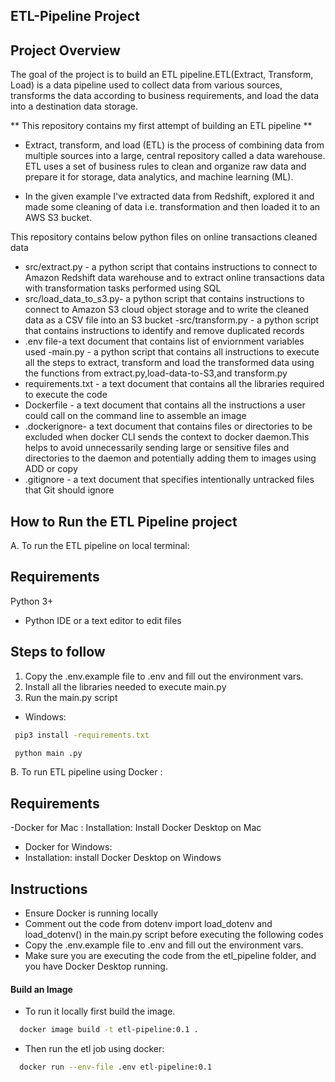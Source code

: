 ﻿## ETL-Pipeline Project
## Project Overview
The goal of the project is to build an ETL pipeline.ETL(Extract, Transform, Load) is a data pipeline used to collect data from various sources, transforms the data according to business requirements, and load the data into a destination data storage.

** This repository contains my first attempt  of building an ETL pipeline **

- Extract, transform, and load (ETL) is the process of combining data from multiple sources into a large, central repository called a data warehouse. ETL uses a set of business rules to clean and organize raw data and prepare it for storage, data analytics, and machine learning (ML).

- In the given example I've extracted data from Redshift, explored it and made some cleaning of data i.e. transformation and then loaded it to an AWS S3 bucket.

This repository contains below python files on online transactions cleaned data
- src/extract.py - a python script that contains instructions to connect to Amazon Redshift data warehouse and to extract online transactions data with transformation tasks performed using SQL
- src/load_data_to_s3.py- a python script that contains instructions to connect to Amazon S3 cloud object storage and to write the cleaned data as a CSV file into an S3 bucket
-src/transform.py - a python script that contains instructions to identify and remove duplicated records
- .env file-a text document that contains list of enviornment variables used
-main.py - a python script that contains all instructions to execute all the steps to extract, transform and load the transformed data using the functions from extract.py,load-data-to-S3,and transform.py
- requirements.txt - a text document that contains all the libraries required to execute the code
- Dockerfile - a text document that contains all the instructions a user could call on the command line to assemble an image
- .dockerignore- a text document that contains files or directories to be excluded when docker CLI sends the context to docker daemon.This helps to avoid unnecessarily sending large or sensitive files and directories to the daemon and potentially adding them to images using ADD or copy
- .gitignore - a text document that specifies intentionally untracked files that Git should ignore

## How to Run the ETL Pipeline project
A. To run the ETL pipeline on local terminal:

## Requirements
 Python 3+
* Python IDE or a text editor to edit files

## Steps to follow 

1. Copy the .env.example file to .env and fill out the environment vars.
2. Install all the libraries needed to execute main.py
3. Run the main.py script

- Windows:
```bash
 pip3 install -requirements.txt
```
```bash
 python main .py
```


B. To run ETL pipeline using Docker :

## Requirements
-Docker for  Mac :
Installation: Install Docker Desktop on Mac 
- Docker for Windows:
- Installation: install Docker Desktop on Windows


## Instructions
- Ensure Docker is running locally
- Comment out the code from dotenv import load_dotenv and load_dotenv() in the main.py script before executing the following codes
- Copy the .env.example file to .env and fill out the environment vars.
- Make sure you are executing the code from the etl_pipeline folder, and you have Docker Desktop running.


#### Build an Image

* To run it locally first build the image.

```bash
  docker image build -t etl-pipeline:0.1 .
```

- Then run the etl job using docker:
```bash
  docker run --env-file .env etl-pipeline:0.1
```
